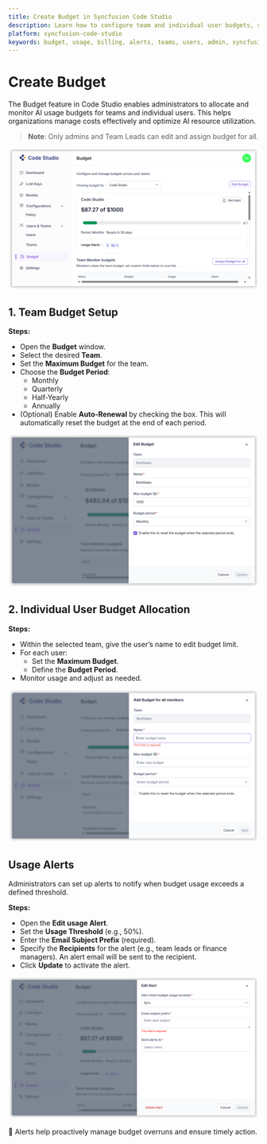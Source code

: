 ```yaml
---
title: Create Budget in Syncfusion Code Studio
description: Learn how to configure team and individual user budgets, set budget periods with auto-renewal, and set up usage alerts in Syncfusion Code Studio Enterprise Server.
platform: syncfusion-code-studio
keywords: budget, usage, billing, alerts, teams, users, admin, syncfusion, code-studio, enterprise server, getting started
---
```


# Create Budget

The Budget feature in Code Studio enables administrators to allocate and monitor AI usage budgets for teams and individual users. This helps organizations manage costs effectively and optimize AI resource utilization.

> **Note**: Only admins and Team Leads can edit and assign budget for all.

<img src="./enterprise-images/budgetnew.png" alt="budget"  />


## 1. Team Budget Setup

**Steps:**

- Open the **Budget** window.
- Select the desired **Team**.
- Set the **Maximum Budget** for the team.
- Choose the **Budget Period**:
  - Monthly
  - Quarterly
  - Half-Yearly
  - Annually
- (Optional) Enable **Auto-Renewal** by checking the box. This will automatically reset the budget at the end of each period.

<img src="./enterprise-images/teambudget.png" alt="budget"  />

## 2. Individual User Budget Allocation

**Steps:**

- Within the selected team, give the user’s name to edit budget limit.
- For each user:
  - Set the **Maximum Budget**.
  - Define the **Budget Period**.
- Monitor usage and adjust as needed.

<img src="./enterprise-images/memberbudget.png" alt="budget"  />

## Usage Alerts

Administrators can set up alerts to notify when budget usage exceeds a defined threshold.

**Steps:**

- Open the **Edit usage Alert**.
- Set the **Usage Threshold** (e.g., 50%).
- Enter the **Email Subject Prefix** (required).
- Specify the **Recipients** for the alert (e.g., team leads or finance managers). An alert email will be sent to the recipient.
- Click **Update** to activate the alert.

<img src="./enterprise-images/alert.png" alt="budget"  />

🔔 Alerts help proactively manage budget overruns and ensure timely action.


